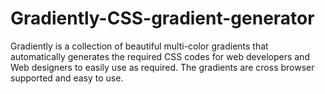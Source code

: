 # Gradiently-CSS-gradient-generator

Gradiently is a collection of beautiful multi-color gradients that automatically generates the required CSS codes for web
developers and Web designers to easily use as required. The gradients are cross browser supported and easy to use.
